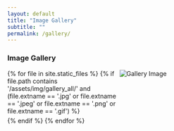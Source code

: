 ```yaml
---
layout: default
title: "Image Gallery"
subtitle: ""
permalink: /gallery/
---
```


<div style="margin-top: 20px;">
  <h3>Image Gallery</h3>

  <div id="image-gallery" class="gallery" style="display: grid; grid-template-columns: repeat(auto-fill, minmax(200px, 1fr)); gap: 5px;">
    {% for file in site.static_files %}
      {% if file.path contains '/assets/img/gallery_all/' and (file.extname == '.jpg' or file.extname == '.jpeg' or file.extname == '.png' or file.extname == '.gif') %}
        <div class="gallery-item">
          <img src="{{ file.path }}" alt="Gallery Image">
        </div>
      {% endif %}
    {% endfor %}
  </div>
</div>